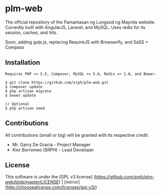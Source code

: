 plm-web
======

The official repository of the Pamantasan ng Lungsod ng Maynila website. Currently built with AngularJS, Laravel, and MySQL. Uses redis for its session, caches, and hits.

Soon, adding gulp.js, replacing RequireJS with Browserify, and SaSS + Compass

## Installation ##

	Requires PHP >= 5.5, Composer, MySQL >= 5.6, Redis => 2.6, and Bower.

	$ git clone https://github.com/srph/plm-web.git
	$ composer update
	$ php artisan migrate
	$ bower update
	
	// Optional
	$ php artisan seed

## Contributions ##

All contributions (small or big) will be granted with its respective credit.

- Mr. Garry De Gracia - Project Manager
- Kier Borromeo (SRPH) - Lead Developer


## License ##

This software is under the [GPL v3 license] (https://github.com/srph/plm-web/blob/master/LICENSE) | [mirror] (http://choosealicense.com/licenses/gpl-v3/)
